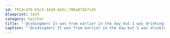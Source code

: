 ```yaml
---
id: f91dc4f6-b5c5-4da9-8e5c-708a874b7cd5
blueprint: text
category: twitter
title: "'@codingmerc It was from earlier in the day but I was drinking it after hiking Knox.  least refreshing beverage ever."
caption: "'@codingmerc It was from earlier in the day but I was drinking it after hiking Knox.  least refreshing beverage ever."
---
```

